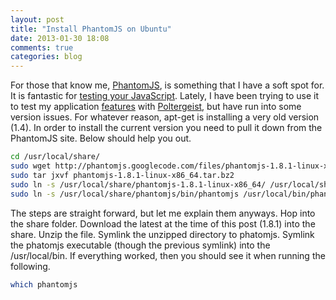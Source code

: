 ```yaml
---
layout: post
title: "Install PhantomJS on Ubuntu"
date: 2013-01-30 18:08
comments: true
categories: blog
---
```


For those that know me, [PhantomJS](http://phantomjs.org/), is something that I have a soft spot for. It is fantastic for [testing your JavaScript](http://codecuriosity.com/blog/2012/09/25/testing-javascript-in-rails/). Lately, I have been trying to use it to test my application [features](http://en.wikipedia.org/wiki/Acceptance_testing) with [Poltergeist](https://github.com/jonleighton/poltergeist), but have run into some version issues. For whatever reason, apt-get is installing a very old version (1.4). In order to install the current version you need to pull it down from the PhantomJS site. Below should help you out.

```bash
cd /usr/local/share/
sudo wget http://phantomjs.googlecode.com/files/phantomjs-1.8.1-linux-x86_64.tar.bz2
sudo tar jxvf phantomjs-1.8.1-linux-x86_64.tar.bz2
sudo ln -s /usr/local/share/phantomjs-1.8.1-linux-x86_64/ /usr/local/share/phantomjs
sudo ln -s /usr/local/share/phantomjs/bin/phantomjs /usr/local/bin/phantomjs
```

The steps are straight forward, but let me explain them anyways. Hop into the share folder. Download the latest at the time of this post (1.8.1) into the share. Unzip the file. Symlink the unzipped directory to phatomjs. Symlink the phatomjs executable (though the previous symlink) into the /usr/local/bin. If everything worked, then you should see it when running the following.

```bash
which phantomjs
```
